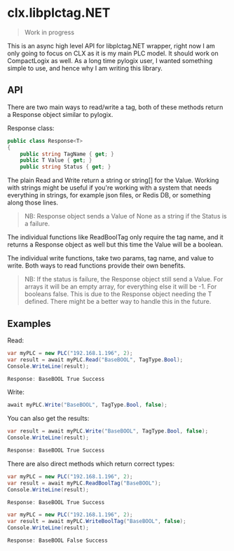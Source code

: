 # clx.libplctag.NET

> Work in progress

This is an async high level API for libplctag.NET wrapper, right now I am only going to focus on CLX as it is my main PLC model. It should work on CompactLogix as well. As a long time pylogix user, I wanted something simple to use, and hence why I am writing this library.

## API

There are two main ways to read/write a tag, both of these methods return a Response object similar to pylogix.

Response class:

```csharp
public class Response<T>
{
    public string TagName { get; }
    public T Value { get; }
    public string Status { get; }
```

The plain Read and Write return a string or string[] for the Value. Working with strings might be useful if you're working with a system that needs everything in strings, for example json files, or Redis DB, or something along those lines.

> NB: Response object sends a Value of None as a string if the Status is a failure.

The individual functions like ReadBoolTag only require the tag name, and it returns a Response object as well but this time the Value will be a boolean.

The individual write functions, take two params, tag name, and value to write. Both ways to read functions provide their own benefits.

> NB: If the status is failure, the Response object still send a Value. For arrays it will be an empty array, for everything else it will be -1. For booleans false. This is due to the Response object needing the T defined. There might be a better way to handle this in the future.

## Examples

Read:

```csharp
var myPLC = new PLC("192.168.1.196", 2);
var result = await myPLC.Read("BaseBOOL", TagType.Bool);
Console.WriteLine(result);

Response: BaseBOOL True Success
```

Write:

```csharp
await myPLC.Write("BaseBOOL", TagType.Bool, false);
```

You can also get the results:

```csharp
var result = await myPLC.Write("BaseBOOL", TagType.Bool, false);
Console.WriteLine(result);

Response: BaseBOOL True Success
```

There are also direct methods which return correct types:

```csharp
var myPLC = new PLC("192.168.1.196", 2);
var result = await myPLC.ReadBoolTag("BaseBOOL");
Console.WriteLine(result);

Response: BaseBOOL True Success
```

```csharp
var myPLC = new PLC("192.168.1.196", 2);
var result = await myPLC.WriteBoolTag("BaseBOOL", false);
Console.WriteLine(result);

Response: BaseBOOL False Success
```
